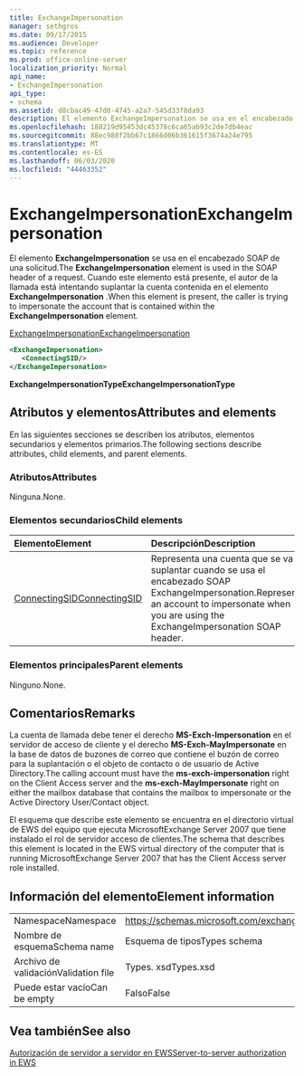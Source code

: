```yaml
---
title: ExchangeImpersonation
manager: sethgros
ms.date: 09/17/2015
ms.audience: Developer
ms.topic: reference
ms.prod: office-online-server
localization_priority: Normal
api_name:
- ExchangeImpersonation
api_type:
- schema
ms.assetid: d8cbac49-47d0-4745-a2a7-545d33f8da93
description: El elemento ExchangeImpersonation se usa en el encabezado SOAP de una solicitud. Cuando este elemento está presente, el autor de la llamada está intentando suplantar la cuenta contenida en el elemento ExchangeImpersonation.
ms.openlocfilehash: 188219d95453dc45378c6ca65ab93c2de7db4eac
ms.sourcegitcommit: 88ec988f2bb67c1866d06b361615f3674a24e795
ms.translationtype: MT
ms.contentlocale: es-ES
ms.lasthandoff: 06/03/2020
ms.locfileid: "44463352"
---
```

# <a name="exchangeimpersonation"></a><span data-ttu-id="3c934-104">ExchangeImpersonation</span><span class="sxs-lookup"><span data-stu-id="3c934-104">ExchangeImpersonation</span></span>

<span data-ttu-id="3c934-105">El elemento **ExchangeImpersonation** se usa en el encabezado SOAP de una solicitud.</span><span class="sxs-lookup"><span data-stu-id="3c934-105">The **ExchangeImpersonation** element is used in the SOAP header of a request.</span></span> <span data-ttu-id="3c934-106">Cuando este elemento está presente, el autor de la llamada está intentando suplantar la cuenta contenida en el elemento **ExchangeImpersonation** .</span><span class="sxs-lookup"><span data-stu-id="3c934-106">When this element is present, the caller is trying to impersonate the account that is contained within the **ExchangeImpersonation** element.</span></span> 
  
[<span data-ttu-id="3c934-107">ExchangeImpersonation</span><span class="sxs-lookup"><span data-stu-id="3c934-107">ExchangeImpersonation</span></span>](exchangeimpersonation.md)
  
```xml
<ExchangeImpersonation>
   <ConnectingSID/>
</ExchangeImpersonation>
```

 <span data-ttu-id="3c934-108">**ExchangeImpersonationType**</span><span class="sxs-lookup"><span data-stu-id="3c934-108">**ExchangeImpersonationType**</span></span>
## <a name="attributes-and-elements"></a><span data-ttu-id="3c934-109">Atributos y elementos</span><span class="sxs-lookup"><span data-stu-id="3c934-109">Attributes and elements</span></span>

<span data-ttu-id="3c934-110">En las siguientes secciones se describen los atributos, elementos secundarios y elementos primarios.</span><span class="sxs-lookup"><span data-stu-id="3c934-110">The following sections describe attributes, child elements, and parent elements.</span></span>
  
### <a name="attributes"></a><span data-ttu-id="3c934-111">Atributos</span><span class="sxs-lookup"><span data-stu-id="3c934-111">Attributes</span></span>

<span data-ttu-id="3c934-112">Ninguna.</span><span class="sxs-lookup"><span data-stu-id="3c934-112">None.</span></span>
  
### <a name="child-elements"></a><span data-ttu-id="3c934-113">Elementos secundarios</span><span class="sxs-lookup"><span data-stu-id="3c934-113">Child elements</span></span>

|<span data-ttu-id="3c934-114">**Elemento**</span><span class="sxs-lookup"><span data-stu-id="3c934-114">**Element**</span></span>|<span data-ttu-id="3c934-115">**Descripción**</span><span class="sxs-lookup"><span data-stu-id="3c934-115">**Description**</span></span>|
|:-----|:-----|
|[<span data-ttu-id="3c934-116">ConnectingSID</span><span class="sxs-lookup"><span data-stu-id="3c934-116">ConnectingSID</span></span>](connectingsid.md) <br/> |<span data-ttu-id="3c934-117">Representa una cuenta que se va a suplantar cuando se usa el encabezado SOAP ExchangeImpersonation.</span><span class="sxs-lookup"><span data-stu-id="3c934-117">Represents an account to impersonate when you are using the ExchangeImpersonation SOAP header.</span></span>  <br/> |
   
### <a name="parent-elements"></a><span data-ttu-id="3c934-118">Elementos principales</span><span class="sxs-lookup"><span data-stu-id="3c934-118">Parent elements</span></span>

<span data-ttu-id="3c934-119">Ninguno.</span><span class="sxs-lookup"><span data-stu-id="3c934-119">None.</span></span>
  
## <a name="remarks"></a><span data-ttu-id="3c934-120">Comentarios</span><span class="sxs-lookup"><span data-stu-id="3c934-120">Remarks</span></span>

<span data-ttu-id="3c934-121">La cuenta de llamada debe tener el derecho **MS-Exch-Impersonation** en el servidor de acceso de cliente y el derecho **MS-Exch-MayImpersonate** en la base de datos de buzones de correo que contiene el buzón de correo para la suplantación o el objeto de contacto o de usuario de Active Directory.</span><span class="sxs-lookup"><span data-stu-id="3c934-121">The calling account must have the **ms-exch-impersonation** right on the Client Access server and the **ms-exch-MayImpersonate** right on either the mailbox database that contains the mailbox to impersonate or the Active Directory User/Contact object.</span></span> 
  
<span data-ttu-id="3c934-122">El esquema que describe este elemento se encuentra en el directorio virtual de EWS del equipo que ejecuta MicrosoftExchange Server 2007 que tiene instalado el rol de servidor acceso de clientes.</span><span class="sxs-lookup"><span data-stu-id="3c934-122">The schema that describes this element is located in the EWS virtual directory of the computer that is running MicrosoftExchange Server 2007 that has the Client Access server role installed.</span></span>
  
## <a name="element-information"></a><span data-ttu-id="3c934-123">Información del elemento</span><span class="sxs-lookup"><span data-stu-id="3c934-123">Element information</span></span>

|||
|:-----|:-----|
|<span data-ttu-id="3c934-124">Namespace</span><span class="sxs-lookup"><span data-stu-id="3c934-124">Namespace</span></span>  <br/> |https://schemas.microsoft.com/exchange/services/2006/types  <br/> |
|<span data-ttu-id="3c934-125">Nombre de esquema</span><span class="sxs-lookup"><span data-stu-id="3c934-125">Schema name</span></span>  <br/> |<span data-ttu-id="3c934-126">Esquema de tipos</span><span class="sxs-lookup"><span data-stu-id="3c934-126">Types schema</span></span>  <br/> |
|<span data-ttu-id="3c934-127">Archivo de validación</span><span class="sxs-lookup"><span data-stu-id="3c934-127">Validation file</span></span>  <br/> |<span data-ttu-id="3c934-128">Types. xsd</span><span class="sxs-lookup"><span data-stu-id="3c934-128">Types.xsd</span></span>  <br/> |
|<span data-ttu-id="3c934-129">Puede estar vacío</span><span class="sxs-lookup"><span data-stu-id="3c934-129">Can be empty</span></span>  <br/> |<span data-ttu-id="3c934-130">Falso</span><span class="sxs-lookup"><span data-stu-id="3c934-130">False</span></span>  <br/> |
   
## <a name="see-also"></a><span data-ttu-id="3c934-131">Vea también</span><span class="sxs-lookup"><span data-stu-id="3c934-131">See also</span></span>



[<span data-ttu-id="3c934-132">Autorización de servidor a servidor en EWS</span><span class="sxs-lookup"><span data-stu-id="3c934-132">Server-to-server authorization in EWS</span></span>](https://msdn.microsoft.com/library/f1610a20-672d-448b-8c00-5b0fbcaf31cb%28Office.15%29.aspx)

